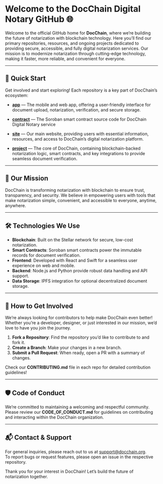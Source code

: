# Welcome to the DocChain Digital Notary GitHub 🌐

Welcome to the official GitHub home for **DocChain**, where we’re building the future of notarization with blockchain technology. Here you’ll find our primary repositories, resources, and ongoing projects dedicated to providing secure, accessible, and fully digital notarization services. Our mission is to modernize notarization through cutting-edge technology, making it faster, more reliable, and convenient for everyone.

---

## 🚀 Quick Start

Get involved and start exploring! Each repository is a key part of DocChain’s ecosystem:

- [**app**](https://github.com/DocChainOrg/app) — The mobile and web app, offering a user-friendly interface for document upload, notarization, verification, and secure storage.

- [**contract**](https://github.com/DocChainOrg/contract) — The Soroban smart contract source code for DocChain Digital Notary service

- [**site**](https://github.com/DocChainOrg/site) — Our main website, providing users with essential information, resources, and access to DocChain’s digital notarization platform.

- [**project**](https://github.com/DocChainOrg/project) — The core of DocChain, containing blockchain-backed notarization logic, smart contracts, and key integrations to provide seamless document verification.

---

## 📜 Our Mission

DocChain is transforming notarization with blockchain to ensure trust, transparency, and security. We believe in empowering users with tools that make notarization simple, convenient, and accessible to everyone, anytime, anywhere.

---

## 🛠️ Technologies We Use

- **Blockchain**: Built on the Stellar network for secure, low-cost notarization.
- **Smart Contracts**: Soroban smart contracts power the immutable records for document verification.
- **Frontend**: Developed with React and Swift for a seamless user experience on web and mobile.
- **Backend**: Node.js and Python provide robust data handling and API support.
- **Data Storage**: IPFS integration for optional decentralized document storage.

---

## 💼 How to Get Involved

We’re always looking for contributors to help make DocChain even better! Whether you’re a developer, designer, or just interested in our mission, we’d love to have you join the journey.

1. **Fork a Repository**: Find the repository you’d like to contribute to and fork it.
2. **Create a Branch**: Make your changes in a new branch.
3. **Submit a Pull Request**: When ready, open a PR with a summary of changes.

Check our **CONTRIBUTING.md** file in each repo for detailed contribution guidelines!

---

## 🛡️ Code of Conduct

We’re committed to maintaining a welcoming and respectful community. Please review our **CODE_OF_CONDUCT.md** for guidelines on contributing and interacting within the DocChain organization.

---

## 📬 Contact & Support

For general inquiries, please reach out to us at [support@docchain.org](mailto:support@docchain.org).  
To report bugs or request features, please open an issue in the respective repository.

Thank you for your interest in DocChain! Let’s build the future of notarization together.
